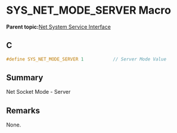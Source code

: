 # SYS\_NET\_MODE\_SERVER Macro

**Parent topic:**[Net System Service Interface](GUID-010BB62D-452D-4B87-9F43-FDA5BF80F6AF.md)

## C

```c
#define SYS_NET_MODE_SERVER 1			// Server Mode Value

```

## Summary

Net Socket Mode - Server

## Remarks

None.

